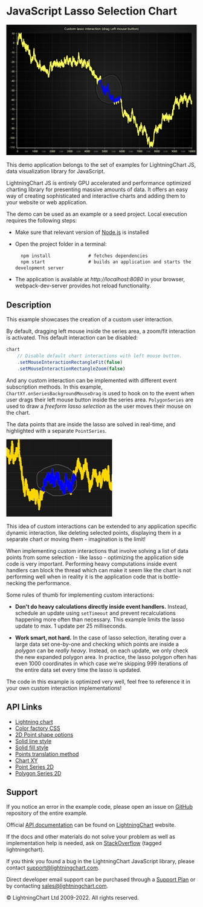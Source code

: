 # JavaScript Lasso Selection Chart

![JavaScript Lasso Selection Chart](customLassoInteraction-darkGold.png)

This demo application belongs to the set of examples for LightningChart JS, data visualization library for JavaScript.

LightningChart JS is entirely GPU accelerated and performance optimized charting library for presenting massive amounts of data. It offers an easy way of creating sophisticated and interactive charts and adding them to your website or web application.

The demo can be used as an example or a seed project. Local execution requires the following steps:

-   Make sure that relevant version of [Node.js](https://nodejs.org/en/download/) is installed
-   Open the project folder in a terminal:

          npm install              # fetches dependencies
          npm start                # builds an application and starts the development server

-   The application is available at _http://localhost:8080_ in your browser, webpack-dev-server provides hot reload functionality.


## Description

This example showcases the creation of a custom user interaction.

By default, dragging left mouse inside the series area, a zoom/fit interaction is activated.
This default interaction can be disabled:

```js
chart
    // Disable default chart interactions with left mouse button.
    .setMouseInteractionRectangleFit(false)
    .setMouseInteractionRectangleZoom(false)
```

And any custom interaction can be implemented with different event subscription methods.
In this example, `ChartXY.onSeriesBackgroundMouseDrag` is used to hook on to the event when user drags their left mouse button inside the series area.
`PolygonSeries` are used to draw a _freeform lasso selection_ as the user moves their mouse on the chart.

The data points that are inside the lasso are solved in real-time, and highlighted with a separate `PointSeries`.

![Highlighted lasso selection](./assets/screenshot.png)

This idea of custom interactions can be extended to any application specific dynamic interaction, like deleting selected points, displaying them in a separate chart or moving them - imagination is the limit!

When implementing custom interactions that involve solving a list of data points from some selection - like lasso - optimizing the application side code is very important. Performing heavy computations inside event handlers can block the thread which can make it seem like the chart is not performing well when in reality it is the application code that is bottle-necking the performance.

Some rules of thumb for implementing custom interactions:

-   **Don't do heavy calculations directly inside event handlers.** Instead, schedule an update using `setTimeout` and prevent recalculations happening more often than necessary. This example limits the lasso update to max. 1 update per 25 milliseconds.

-   **Work smart, not hard.** In the case of lasso selection, iterating over a large data set one-by-one and checking which points are inside a _polygon_ can be _really heavy_.
    Instead, on each update, we only check the new expanded polygon area.
    In practice, the lasso polygon often has even 1000 coordinates in which case we're skipping 999 iterations of the entire data set every time the lasso is updated.

The code in this example is optimized very well, feel free to reference it in your own custom interaction implementations!


## API Links

* [Lightning chart]
* [Color factory CSS]
* [2D Point shape options]
* [Solid line style]
* [Solid fill style]
* [Points translation method]
* [Chart XY]
* [Point Series 2D]
* [Polygon Series 2D]


## Support

If you notice an error in the example code, please open an issue on [GitHub][0] repository of the entire example.

Official [API documentation][1] can be found on [LightningChart][2] website.

If the docs and other materials do not solve your problem as well as implementation help is needed, ask on [StackOverflow][3] (tagged lightningchart).

If you think you found a bug in the LightningChart JavaScript library, please contact support@lightningchart.com.

Direct developer email support can be purchased through a [Support Plan][4] or by contacting sales@lightningchart.com.

[0]: https://github.com/Arction/
[1]: https://lightningchart.com/lightningchart-js-api-documentation/
[2]: https://lightningchart.com
[3]: https://stackoverflow.com/questions/tagged/lightningchart
[4]: https://lightningchart.com/support-services/

© LightningChart Ltd 2009-2022. All rights reserved.


[Lightning chart]: https://lightningchart.com/lightningchart-js-api-documentation/v4.1.0/functions/lightningChart-1.html
[Color factory CSS]: https://lightningchart.com/lightningchart-js-api-documentation/v4.1.0/functions/ColorCSS.html
[2D Point shape options]: https://lightningchart.com/lightningchart-js-api-documentation/v4.1.0/enums/PointShape.html
[Solid line style]: https://lightningchart.com/lightningchart-js-api-documentation/v4.1.0/classes/SolidLine.html
[Solid fill style]: https://lightningchart.com/lightningchart-js-api-documentation/v4.1.0/classes/SolidFill.html
[Points translation method]: https://lightningchart.com/lightningchart-js-api-documentation/v4.1.0/functions/translatePoint.html
[Chart XY]: https://lightningchart.com/lightningchart-js-api-documentation/v4.1.0/classes/ChartXY.html
[Point Series 2D]: https://lightningchart.com/lightningchart-js-api-documentation/v4.1.0/classes/PointSeries.html
[Polygon Series 2D]: https://lightningchart.com/lightningchart-js-api-documentation/v4.1.0/classes/PolygonSeries.html

